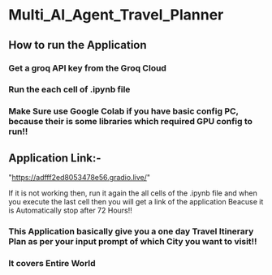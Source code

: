 # Multi_AI_Agent_Travel_Planner

## How to run the Application

### Get a groq API key from the Groq Cloud

### Run the each cell of .ipynb file

### Make Sure use Google Colab if you have basic config PC, because their is some libraries which required GPU config to run!!


## Application Link:-

"https://adfff2ed8053478e56.gradio.live/"    

If it is not working then, run it again the all cells of the .ipynb file 
and when you execute the last cell then you will get a link of the application
Beacuse it is Automatically stop after 72 Hours!!




### This Application basically give you a one day Travel Itinerary Plan as per your input prompt of which City you want to visit!!
### It covers Entire World
